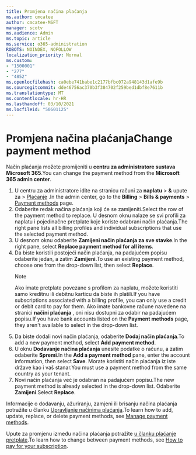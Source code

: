 ```yaml
---
title: Promjena načina plaćanja
ms.author: cmcatee
author: cmcatee-MSFT
manager: scotv
ms.audience: Admin
ms.topic: article
ms.service: o365-administration
ROBOTS: NOINDEX, NOFOLLOW
localization_priority: Normal
ms.custom:
- "1500001"
- "277"
- "4852"
ms.openlocfilehash: ca0ebe741babe1c2177bfbc072a948143d1afe9b
ms.sourcegitcommit: dde46756ac370b3f384702f259bed1dbf8e7611b
ms.translationtype: MT
ms.contentlocale: hr-HR
ms.lasthandoff: 03/10/2021
ms.locfileid: "50601125"
---
```

# <a name="change-payment-method"></a><span data-ttu-id="aba64-102">Promjena načina plaćanja</span><span class="sxs-lookup"><span data-stu-id="aba64-102">Change payment method</span></span>

<span data-ttu-id="aba64-103">Način plaćanja možete promijeniti u **centru za administratore sustava Microsoft 365**.</span><span class="sxs-lookup"><span data-stu-id="aba64-103">You can change the payment method from the **Microsoft 365 admin center**.</span></span>
  
1. <span data-ttu-id="aba64-104">U centru za administratore idite na stranicu računi za **naplatu**  >  **&** upute za  >  [Plaćanje](https://go.microsoft.com/fwlink/p/?linkid=2018806) .</span><span class="sxs-lookup"><span data-stu-id="aba64-104">In the admin center, go to the **Billing** > **Bills & payments** > [Payment methods](https://go.microsoft.com/fwlink/p/?linkid=2018806) page.</span></span>
2. <span data-ttu-id="aba64-105">Odaberite redak načina plaćanja koji će se zamijeniti.</span><span class="sxs-lookup"><span data-stu-id="aba64-105">Select the row of the payment method to replace.</span></span> <span data-ttu-id="aba64-106">U desnom oknu nalaze se svi profili za naplatu i pojedinačne pretplate koje koriste odabrani način plaćanja.</span><span class="sxs-lookup"><span data-stu-id="aba64-106">The right pane lists all billing profiles and individual subscriptions that use the selected payment method.</span></span>
3. <span data-ttu-id="aba64-107">U desnom oknu odaberite **Zamijeni način plaćanja za sve stavke**.</span><span class="sxs-lookup"><span data-stu-id="aba64-107">In the right pane, select **Replace payment method for all items**.</span></span>
4. <span data-ttu-id="aba64-108">Da biste koristili postojeći način plaćanja, na padajućem popisu odaberite jedan, a zatim **Zamijeni**.</span><span class="sxs-lookup"><span data-stu-id="aba64-108">To use an existing payment method, choose one from the drop-down list, then select **Replace**.</span></span>
    > [!NOTE]
    > <span data-ttu-id="aba64-109">Ako imate pretplate povezane s profilom za naplatu, možete koristiti samo kreditnu ili debitnu karticu da biste ih platili.</span><span class="sxs-lookup"><span data-stu-id="aba64-109">If you have subscriptions associated with a billing profile, you can only use a credit or debit card to pay for them.</span></span> <span data-ttu-id="aba64-110">Ako imate bankovne račune navedene na stranici **načini plaćanja** , oni nisu dostupni za odabir na padajućem popisu.</span><span class="sxs-lookup"><span data-stu-id="aba64-110">If you have bank accounts listed on the **Payment methods** page, they aren't available to select in the drop-down list.</span></span>
5. <span data-ttu-id="aba64-111">Da biste dodali novi način plaćanja, odaberite **Dodaj način plaćanja**.</span><span class="sxs-lookup"><span data-stu-id="aba64-111">To add a new payment method, select **Add payment method**.</span></span>
6. <span data-ttu-id="aba64-112">U oknu **Dodavanje načina plaćanja** unesite podatke o računu, a zatim odaberite **Spremi**.</span><span class="sxs-lookup"><span data-stu-id="aba64-112">In the **Add a payment method** pane, enter the account information, then select **Save**.</span></span> <span data-ttu-id="aba64-113">Morate koristiti način plaćanja iz iste države kao i vaš stanar.</span><span class="sxs-lookup"><span data-stu-id="aba64-113">You must use a payment method from the same country as your tenant.</span></span>
7. <span data-ttu-id="aba64-114">Novi način plaćanja već je odabran na padajućem popisu.</span><span class="sxs-lookup"><span data-stu-id="aba64-114">The new payment method is already selected in the drop-down list.</span></span> <span data-ttu-id="aba64-115">Odaberite **Zamijeni**.</span><span class="sxs-lookup"><span data-stu-id="aba64-115">Select **Replace**.</span></span>

<span data-ttu-id="aba64-116">Informacije o dodavanju, ažuriranju, zamjeni ili brisanju načina plaćanja potražite u članku [Upravljanje načinima plaćanja](https://docs.microsoft.com/microsoft-365/commerce/billing-and-payments/manage-payment-methods).</span><span class="sxs-lookup"><span data-stu-id="aba64-116">To learn how to add, update, replace, or delete payment methods, see [Manage payment methods](https://docs.microsoft.com/microsoft-365/commerce/billing-and-payments/manage-payment-methods).</span></span>

<span data-ttu-id="aba64-117">Upute za promjenu između načina plaćanja potražite [u članku plaćanje pretplate](https://docs.microsoft.com/microsoft-365/commerce/billing-and-payments/pay-for-your-subscription).</span><span class="sxs-lookup"><span data-stu-id="aba64-117">To learn how to change between payment methods, see [How to pay for your subscription](https://docs.microsoft.com/microsoft-365/commerce/billing-and-payments/pay-for-your-subscription).</span></span>